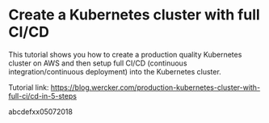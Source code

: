 Create a Kubernetes cluster with full CI/CD
==============================================

This tutorial shows you how to create a production quality Kubernetes cluster
on AWS and then setup full CI/CD (continuous integration/continuous deployment)
into the Kubernetes cluster.

Tutorial link: https://blog.wercker.com/production-kubernetes-cluster-with-full-ci/cd-in-5-steps

abcdefxx05072018

